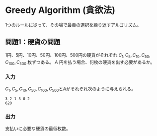 # Greedy Algorithm (貪欲法)
1つのルールに従って、その場で最善の選択を繰り返すアルゴリズム。
## 問題1：硬貨の問題
1円、5円、10円、50円、100円、500円の硬貨がそれぞれ $C_1,C_5,C_10,C_50,C_100,C_500$ 枚ずつある。
$A$ 円を払う場合、何枚の硬貨を出す必要があるか。
### 入力
$C_1,C_5,C_10,C_50,C_100,C_500$と$A$がそれぞれ次のように与えられる。

```
3 2 1 3 0 2
620
```
### 出力
支払いに必要な硬貨の最低枚数。
